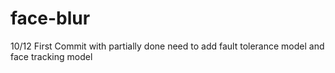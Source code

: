 # face-blur
10/12
   First Commit with partially done
   need to add fault tolerance model and face tracking model
